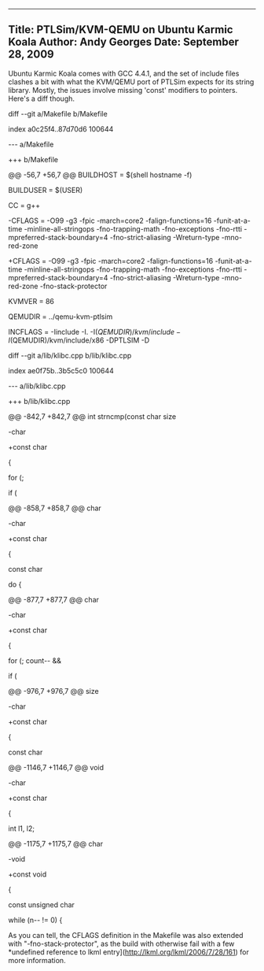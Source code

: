 -----
Title:  PTLSim/KVM-QEMU on Ubuntu Karmic Koala
Author: Andy Georges
Date: September 28, 2009
----







Ubuntu Karmic Koala comes with GCC 4.4.1, and the set of include files
clashes a bit with what the KVM/QEMU port of PTLSim expects for its
string library. Mostly, the issues involve missing 'const' modifiers to
pointers. Here's a diff though.


diff --git a/Makefile b/Makefile


index a0c25f4..87d70d6 100644


--- a/Makefile


+++ b/Makefile


@@ -56,7 +56,7 @@ BUILDHOST = $(shell hostname -f)


BUILDUSER = $(USER)


CC = g++


-CFLAGS = -O99 -g3 -fpic -march=core2 -falign-functions=16
-funit-at-a-time -minline-all-stringops -fno-trapping-math
-fno-exceptions -fno-rtti -mpreferred-stack-boundary=4
-fno-strict-aliasing -Wreturn-type -mno-red-zone


+CFLAGS = -O99 -g3 -fpic -march=core2 -falign-functions=16
-funit-at-a-time -minline-all-stringops -fno-trapping-math
-fno-exceptions -fno-rtti -mpreferred-stack-boundary=4
-fno-strict-aliasing -Wreturn-type -mno-red-zone -fno-stack-protector


KVMVER = 86


QEMUDIR = ../qemu-kvm-ptlsim


INCFLAGS = -Iinclude -I. -I$(QEMUDIR)/kvm/include
-I$(QEMUDIR)/kvm/include/x86 -DPTLSIM
-D


diff --git a/lib/klibc.cpp b/lib/klibc.cpp


index ae0f75b..3b5c5c0 100644


--- a/lib/klibc.cpp


+++ b/lib/klibc.cpp


@@ -842,7 +842,7 @@ int strncmp(const char 
size











-char 


+const char 


{


for (; 


if (


@@ -858,7 +858,7 @@ char 











-char 


+const char 


{


const char 


do {


@@ -877,7 +877,7 @@ char 











-char 


+const char 


{


for (; count-- && 


if (


@@ -976,7 +976,7 @@ size











-char 


+const char 


{


const char 


@@ -1146,7 +1146,7 @@ void 











-char 


+const char 


{


int l1, l2;


@@ -1175,7 +1175,7 @@ char 











-void 


+const void 


{


const unsigned char 


while (n-- != 0) {


As you can tell, the CFLAGS definition in the Makefile was also extended
with "-fno-stack-protector", as the build with otherwise fail with a few
*undefined reference to 
lkml entry](http://lkml.org/lkml/2006/7/28/161) for more information.




